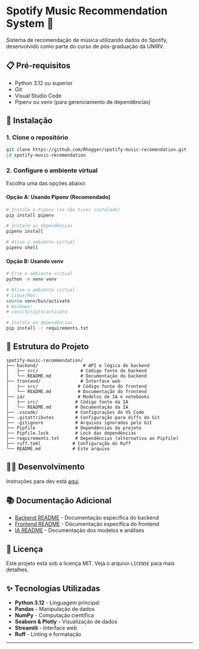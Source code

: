 # Spotify Music Recommendation System 🎵

Sistema de recomendação de música utilizando dados do Spotify, desenvolvido como parte do curso de pós-graduação da UNIRV.

## 📋 Pré-requisitos

- Python 3.12 ou superior
- Git
- Visual Studio Code
- Pipenv ou venv (para gerenciamento de dependências)

## 🔧 Instalação

### 1. Clone o repositório

```bash
git clone https://github.com/Rhogger/spotify-music-recomendation.git
cd spotify-music-recomendation
```

### 2. Configure o ambiente virtual

Escolha uma das opções abaixo:

#### Opção A: Usando Pipenv (Recomendado)

```bash
# Instale o Pipenv (se não tiver instalado)
pip install pipenv

# Instale as dependências
pipenv install

# Ative o ambiente virtual
pipenv shell
```

#### Opção B: Usando venv

```bash
# Crie o ambiente virtual
python -m venv venv

# Ative o ambiente virtual
# Linux/Mac:
source venv/bin/activate
# Windows:
# venv\Scripts\activate

# Instale as dependências
pip install -r requirements.txt
```

## 📁 Estrutura do Projeto

```text
spotify-music-recommendation/
├── backend/                 # API e lógica de backend
│   ├── src/                # Código fonte do backend
│   └── README.md           # Documentação do backend
├── frontend/               # Interface web
│   ├── src/               # Código fonte do frontend
│   └── README.md          # Documentação do frontend
├── ia/                    # Modelos de IA e notebooks
│   ├── src/              # Código fonte da IA
│   └── README.md         # Documentação da IA
├── .vscode/              # Configurações do VS Code
├── .gitattributes        # Configuração para diffs do Git
├── .gitignore            # Arquivos ignorados pelo Git
├── Pipfile               # Dependências do projeto
├── Pipfile.lock          # Lock das dependências
├── requirements.txt      # Dependências (alternativa ao Pipfile)
├── ruff.toml            # Configuração do Ruff
└── README.md            # Este arquivo
```

## 👨‍💻 Desenvolvimento

Instruções para dev está [aqui](./DEV.md)

## 📚 Documentação Adicional

- [Backend README](./backend/README.md) - Documentação específica do backend
- [Frontend README](./frontend/src/README.md) - Documentação específica do frontend  
- [IA README](./ia/src/README.md) - Documentação dos modelos e análises

## 📄 Licença

Este projeto está sob a licença MIT. Veja o arquivo `LICENSE` para mais detalhes.

## ✨ Tecnologias Utilizadas

- **Python 3.12** - Linguagem principal
- **Pandas** - Manipulação de dados
- **NumPy** - Computação científica
- **Seaborn & Plotly** - Visualização de dados
- **Streamlit** - Interface web
- **Ruff** - Linting e formatação

---
